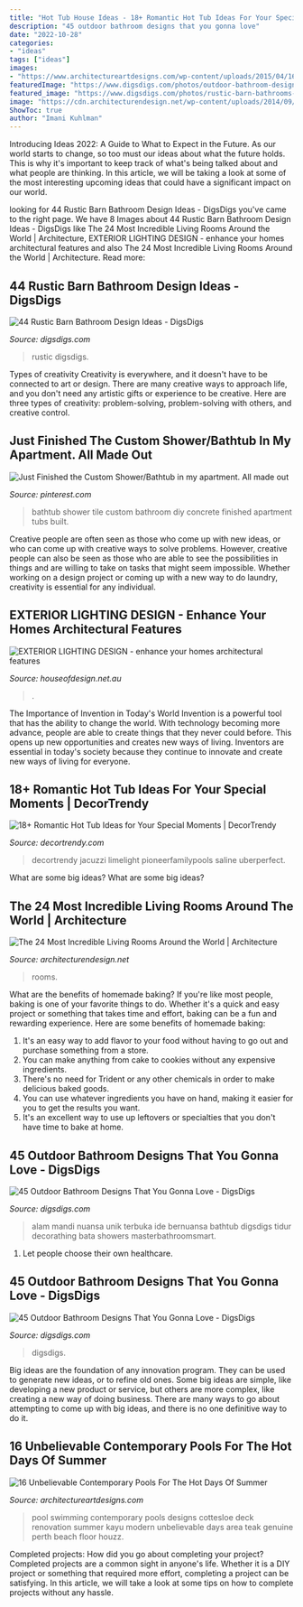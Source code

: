 ```yaml
---
title: "Hot Tub House Ideas - 18+ Romantic Hot Tub Ideas For Your Special Moments"
description: "45 outdoor bathroom designs that you gonna love"
date: "2022-10-28"
categories:
- "ideas"
tags: ["ideas"]
images:
- "https://www.architectureartdesigns.com/wp-content/uploads/2015/04/16-Unbelievable-Contemporary-Pools-For-The-Hot-Days-Of-Summer-14-630x945.jpg"
featuredImage: "https://www.digsdigs.com/photos/outdoor-bathroom-designs-that-you-gonna-love-32-554x738.jpg"
featured_image: "https://www.digsdigs.com/photos/rustic-barn-bathrooms-24.jpg"
image: "https://cdn.architecturendesign.net/wp-content/uploads/2014/09/20-Most-Incredible-Living-Rooms-13.jpg"
ShowToc: true
author: "Imani Kuhlman"
---
```



Introducing Ideas 2022: A Guide to What to Expect in the Future. As our world starts to change, so too must our ideas about what the future holds. This is why it's important to keep track of what's being talked about and what people are thinking. In this article, we will be taking a look at some of the most interesting upcoming ideas that could have a significant impact on our world.

	

		
looking for 44 Rustic Barn Bathroom Design Ideas - DigsDigs you've came to the right page. We have 8 Images about 44 Rustic Barn Bathroom Design Ideas - DigsDigs like The 24 Most Incredible Living Rooms Around the World | Architecture, EXTERIOR LIGHTING DESIGN - enhance your homes architectural features and also The 24 Most Incredible Living Rooms Around the World | Architecture. Read more:
		
    
## 44 Rustic Barn Bathroom Design Ideas - DigsDigs

<img loading=lazy src="https://www.digsdigs.com/photos/rustic-barn-bathrooms-24.jpg" onerror="this.onerror=null;this.src='https://tse4.mm.bing.net/th?id=OIP.Y-A_K9W2m1BB1KgIU65edgAAAA&amp;pid=15.1';" alt="44 Rustic Barn Bathroom Design Ideas - DigsDigs">

_Source: digsdigs.com_

>rustic digsdigs. 

	

Types of creativity
Creativity is everywhere, and it doesn't have to be connected to art or design. There are many creative ways to approach life, and you don't need any artistic gifts or experience to be creative. Here are three types of creativity: problem-solving, problem-solving with others, and creative control.

    
## Just Finished The Custom Shower/Bathtub In My Apartment. All Made Out

<img loading=lazy src="https://i.pinimg.com/736x/86/c7/ef/86c7eff2478efb81ab32aaea98ddbef4.jpg" onerror="this.onerror=null;this.src='https://tse2.mm.bing.net/th?id=OIP.xYFgGLDIFQe1Fxnv2BLIlAHaNK&amp;pid=15.1';" alt="Just Finished the Custom Shower/Bathtub in my apartment. All made out">

_Source: pinterest.com_

>bathtub shower tile custom bathroom diy concrete finished apartment tubs built. 

	

Creative people are often seen as those who come up with new ideas, or who can come up with creative ways to solve problems. However, creative people can also be seen as those who are able to see the possibilities in things and are willing to take on tasks that might seem impossible. Whether working on a design project or coming up with a new way to do laundry, creativity is essential for any individual.

    
## EXTERIOR LIGHTING DESIGN - Enhance Your Homes Architectural Features

<img loading=lazy src="https://houseofdesign.net.au/mt-content/uploads/exterior_lighting_design_11.jpg" onerror="this.onerror=null;this.src='https://tse2.mm.bing.net/th?id=OIP.4XktZ9wwlxQPLgkK_-nafwHaJZ&amp;pid=15.1';" alt="EXTERIOR LIGHTING DESIGN - enhance your homes architectural features">

_Source: houseofdesign.net.au_

>. 

	

The Importance of Invention in Today's World
Invention is a powerful tool that has the ability to change the world. With technology becoming more advance, people are able to create things that they never could before. This opens up new opportunities and creates new ways of living. Inventors are essential in today's society because they continue to innovate and create new ways of living for everyone.

    
## 18+ Romantic Hot Tub Ideas For Your Special Moments | DecorTrendy

<img loading=lazy src="https://decortrendy.com/wp-content/uploads/2020/02/Romantic-Hot-Tub-8.jpg" onerror="this.onerror=null;this.src='https://tse2.mm.bing.net/th?id=OIP.rtm4evDvtrb8UaIBxmu8twHaLH&amp;pid=15.1';" alt="18+ Romantic Hot Tub Ideas for Your Special Moments | DecorTrendy">

_Source: decortrendy.com_

>decortrendy jacuzzi limelight pioneerfamilypools saline uberperfect. 

	

What are some big ideas?
What are some big ideas?

    
## The 24 Most Incredible Living Rooms Around The World | Architecture

<img loading=lazy src="https://cdn.architecturendesign.net/wp-content/uploads/2014/09/20-Most-Incredible-Living-Rooms-13.jpg" onerror="this.onerror=null;this.src='https://tse1.mm.bing.net/th?id=OIP.UmSL9N1czk22YM9JHEw8zAHaLG&amp;pid=15.1';" alt="The 24 Most Incredible Living Rooms Around the World | Architecture">

_Source: architecturendesign.net_

>rooms. 

	

What are the benefits of homemade baking?
If you're like most people, baking is one of your favorite things to do. Whether it's a quick and easy project or something that takes time and effort, baking can be a fun and rewarding experience. Here are some benefits of homemade baking: 
1) It's an easy way to add flavor to your food without having to go out and purchase something from a store. 
2) You can make anything from cake to cookies without any expensive ingredients. 
3) There's no need for Trident or any other chemicals in order to make delicious baked goods. 
4) You can use whatever ingredients you have on hand, making it easier for you to get the results you want. 
5) It's an excellent way to use up leftovers or specialties that you don't have time to bake at home.

    
## 45 Outdoor Bathroom Designs That You Gonna Love - DigsDigs

<img loading=lazy src="https://www.digsdigs.com/photos/outdoor-bathroom-designs-that-you-gonna-love-32-554x738.jpg" onerror="this.onerror=null;this.src='https://tse2.mm.bing.net/th?id=OIP.oCqqPTOPms1MDroicZ1UkQHaJ3&amp;pid=15.1';" alt="45 Outdoor Bathroom Designs That You Gonna Love - DigsDigs">

_Source: digsdigs.com_

>alam mandi nuansa unik terbuka ide bernuansa bathtub digsdigs tidur decorathing bata showers masterbathroomsmart. 

	

1. Let people choose their own healthcare.

    
## 45 Outdoor Bathroom Designs That You Gonna Love - DigsDigs

<img loading=lazy src="https://www.digsdigs.com/photos/outdoor-bathroom-designs-that-you-gonna-love-30-554x831.jpg" onerror="this.onerror=null;this.src='https://tse4.mm.bing.net/th?id=OIP.kiSjQNBL3E3DPmNLLXkc0QHaLH&amp;pid=15.1';" alt="45 Outdoor Bathroom Designs That You Gonna Love - DigsDigs">

_Source: digsdigs.com_

>digsdigs. 

	

Big ideas are the foundation of any innovation program. They can be used to generate new ideas, or to refine old ones. Some big ideas are simple, like developing a new product or service, but others are more complex, like creating a new way of doing business. There are many ways to go about attempting to come up with big ideas, and there is no one definitive way to do it.

    
## 16 Unbelievable Contemporary Pools For The Hot Days Of Summer

<img loading=lazy src="https://www.architectureartdesigns.com/wp-content/uploads/2015/04/16-Unbelievable-Contemporary-Pools-For-The-Hot-Days-Of-Summer-14-630x945.jpg" onerror="this.onerror=null;this.src='https://tse1.mm.bing.net/th?id=OIP.9Gd3ZYXL3RwqSfIHBqqkbAHaLH&amp;pid=15.1';" alt="16 Unbelievable Contemporary Pools For The Hot Days Of Summer">

_Source: architectureartdesigns.com_

>pool swimming contemporary pools designs cottesloe deck renovation summer kayu modern unbelievable days area teak genuine perth beach floor houzz. 

	

Completed projects: How did you go about completing your project?
Completed projects are a common sight in anyone's life. Whether it is a DIY project or something that required more effort, completing a project can be satisfying. In this article, we will take a look at some tips on how to complete projects without any hassle.

